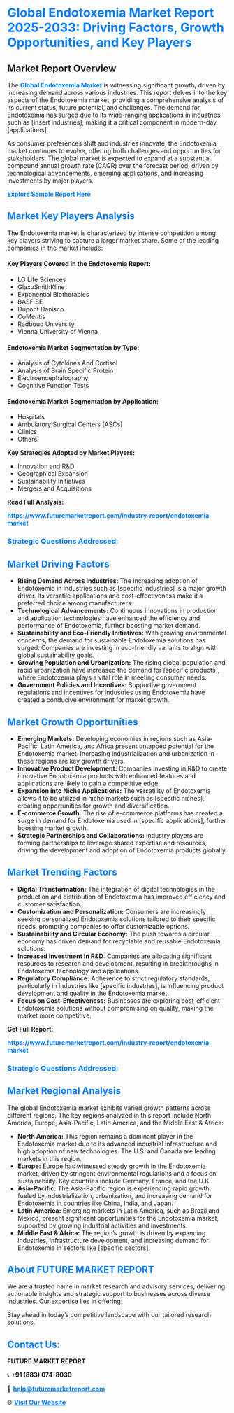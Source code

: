 <h1 style="color: #007BFF;">Global Endotoxemia Market Report 2025-2033: Driving Factors, Growth Opportunities, and Key Players</h1>

<section id="overview">
<h2>Market Report Overview</h2>
<p>The <a href="https://www.futuremarketreport.com/industry-report/endotoxemia-market" style="color: #007BFF; text-decoration: none;"><strong>Global Endotoxemia Market</strong></a> is witnessing significant growth, driven by increasing demand across various industries. This report delves into the key aspects of the Endotoxemia market, providing a comprehensive analysis of its current status, future potential, and challenges. The demand for Endotoxemia has surged due to its wide-ranging applications in industries such as [insert industries], making it a critical component in modern-day [applications].</p>
<p>As consumer preferences shift and industries innovate, the Endotoxemia market continues to evolve, offering both challenges and opportunities for stakeholders. The global market is expected to expand at a substantial compound annual growth rate (CAGR) over the forecast period, driven by technological advancements, emerging applications, and increasing investments by major players.</p>
</section>

<section id="overview">
<p><a href="https://www.futuremarketreport.com/request-sample/reportId=61624" style="color: #007BFF; text-decoration: none;"><strong>Explore Sample Report Here</strong></a></p>
</section>

<section id="key-players">
<h2 style="color: #007BFF;">Market Key Players Analysis</h2>
<p>The Endotoxemia market is characterized by intense competition among key players striving to capture a larger market share. Some of the leading companies in the market include:</p>
<h4>Key Players Covered in the Endotoxemia Report:</h4>
<ul><li>LG Life Sciences</li><li>GlaxoSmithKline</li><li>Exponential Biotherapies</li><li>BASF SE</li><li>Dupont Danisco</li><li>CoMentis</li><li>Radboud University</li><li>Vienna University of Vienna</li></ul>
<h4>Endotoxemia Market Segmentation by Type:</h4>
<ul><li>Analysis of Cytokines And Cortisol</li><li>Analysis of Brain Specific Protein</li><li>Electroencephalography</li><li>Cognitive Function Tests</li></ul>

<h4>Endotoxemia Market Segmentation by Application:</h4>
<ul><li>Hospitals</li><li>Ambulatory Surgical Centers (ASCs)</li><li>Clinics</li><li>Others</li></ul>
<p><strong>Key Strategies Adopted by Market Players:</strong></p>
<ul>
<li>Innovation and R&D</li>
<li>Geographical Expansion</li>
<li>Sustainability Initiatives</li>
<li>Mergers and Acquisitions</li>
</ul>
</section>

<section>
<p><strong>Read Full Analysis: </strong></p><a href="https://www.futuremarketreport.com/industry-report/endotoxemia-market" style="color: #007BFF; text-decoration: none;"><strong>https://www.futuremarketreport.com/industry-report/endotoxemia-market</strong></a>
<h3 style="color: #007BFF;">Strategic Questions Addressed:</h3>
</section>

<section id="driving-factors">
<h2 style="color: #007BFF;">Market Driving Factors</h2>
<ul>
<li><strong>Rising Demand Across Industries:</strong> The increasing adoption of Endotoxemia in industries such as [specific industries] is a major growth driver. Its versatile applications and cost-effectiveness make it a preferred choice among manufacturers.</li>
<li><strong>Technological Advancements:</strong> Continuous innovations in production and application technologies have enhanced the efficiency and performance of Endotoxemia, further boosting market demand.</li>
<li><strong>Sustainability and Eco-Friendly Initiatives:</strong> With growing environmental concerns, the demand for sustainable Endotoxemia solutions has surged. Companies are investing in eco-friendly variants to align with global sustainability goals.</li>
<li><strong>Growing Population and Urbanization:</strong> The rising global population and rapid urbanization have increased the demand for [specific products], where Endotoxemia plays a vital role in meeting consumer needs.</li>
<li><strong>Government Policies and Incentives:</strong> Supportive government regulations and incentives for industries using Endotoxemia have created a conducive environment for market growth.</li>
</ul>
</section>

<section id="growth-opportunities">
<h2 style="color: #007BFF;">Market Growth Opportunities</h2>
<ul>
<li><strong>Emerging Markets:</strong> Developing economies in regions such as Asia-Pacific, Latin America, and Africa present untapped potential for the Endotoxemia market. Increasing industrialization and urbanization in these regions are key growth drivers.</li>
<li><strong>Innovative Product Development:</strong> Companies investing in R&D to create innovative Endotoxemia products with enhanced features and applications are likely to gain a competitive edge.</li>
<li><strong>Expansion into Niche Applications:</strong> The versatility of Endotoxemia allows it to be utilized in niche markets such as [specific niches], creating opportunities for growth and diversification.</li>
<li><strong>E-commerce Growth:</strong> The rise of e-commerce platforms has created a surge in demand for Endotoxemia used in [specific applications], further boosting market growth.</li>
<li><strong>Strategic Partnerships and Collaborations:</strong> Industry players are forming partnerships to leverage shared expertise and resources, driving the development and adoption of Endotoxemia products globally.</li>
</ul>
</section>

<section id="trending-factors">
<h2 style="color: #007BFF;">Market Trending Factors</h2>
<ul>
<li><strong>Digital Transformation:</strong> The integration of digital technologies in the production and distribution of Endotoxemia has improved efficiency and customer satisfaction.</li>
<li><strong>Customization and Personalization:</strong> Consumers are increasingly seeking personalized Endotoxemia solutions tailored to their specific needs, prompting companies to offer customizable options.</li>
<li><strong>Sustainability and Circular Economy:</strong> The push towards a circular economy has driven demand for recyclable and reusable Endotoxemia solutions.</li>
<li><strong>Increased Investment in R&D:</strong> Companies are allocating significant resources to research and development, resulting in breakthroughs in Endotoxemia technology and applications.</li>
<li><strong>Regulatory Compliance:</strong> Adherence to strict regulatory standards, particularly in industries like [specific industries], is influencing product development and quality in the Endotoxemia market.</li>
<li><strong>Focus on Cost-Effectiveness:</strong> Businesses are exploring cost-efficient Endotoxemia solutions without compromising on quality, making the market more competitive.</li>
</ul>
</section>

<section>
<p><strong>Get Full Report: </strong></p><a href="https://www.futuremarketreport.com/industry-report/endotoxemia-market" style="color: #007BFF; text-decoration: none;"><strong>https://www.futuremarketreport.com/industry-report/endotoxemia-market</strong></a>
<h3 style="color: #007BFF;">Strategic Questions Addressed:</h3>
</section>


<section id="regional-analysis">
<h2 style="color: #007BFF;">Market Regional Analysis</h2>
<p>The global Endotoxemia market exhibits varied growth patterns across different regions. The key regions analyzed in this report include North America, Europe, Asia-Pacific, Latin America, and the Middle East & Africa:</p>
<ul>
<li><strong>North America:</strong> This region remains a dominant player in the Endotoxemia market due to its advanced industrial infrastructure and high adoption of new technologies. The U.S. and Canada are leading markets in this region.</li>
<li><strong>Europe:</strong> Europe has witnessed steady growth in the Endotoxemia market, driven by stringent environmental regulations and a focus on sustainability. Key countries include Germany, France, and the U.K.</li>
<li><strong>Asia-Pacific:</strong> The Asia-Pacific region is experiencing rapid growth, fueled by industrialization, urbanization, and increasing demand for Endotoxemia in countries like China, India, and Japan.</li>
<li><strong>Latin America:</strong> Emerging markets in Latin America, such as Brazil and Mexico, present significant opportunities for the Endotoxemia market, supported by growing industrial activities and investments.</li>
<li><strong>Middle East & Africa:</strong> The region’s growth is driven by expanding industries, infrastructure development, and increasing demand for Endotoxemia in sectors like [specific sectors].</li>
</ul>
</section>

<footer>
<h2 style="color: #007BFF;">About FUTURE MARKET REPORT</h2>
<p>We are a trusted name in market research and advisory services, delivering actionable insights and strategic support to businesses across diverse industries. Our expertise lies in offering:</p>

<p>Stay ahead in today’s competitive landscape with our tailored research solutions.</p>

<h2 style="color: #007BFF;">Contact Us:</h2>
<p><strong>FUTURE MARKET REPORT</strong></p>
<p>📞 <strong>+91 (883) 074-8030</strong></p>
<p>📧 <strong><a href="mailto:help@futuremarketreport.com" style="color: #007BFF;">help@futuremarketreport.com</a></strong></p>
<p>🌐 <strong><a href="https://www.futuremarketreport.com/" style="color: #007BFF;">Visit Our Website</a></strong></p>
</footer>